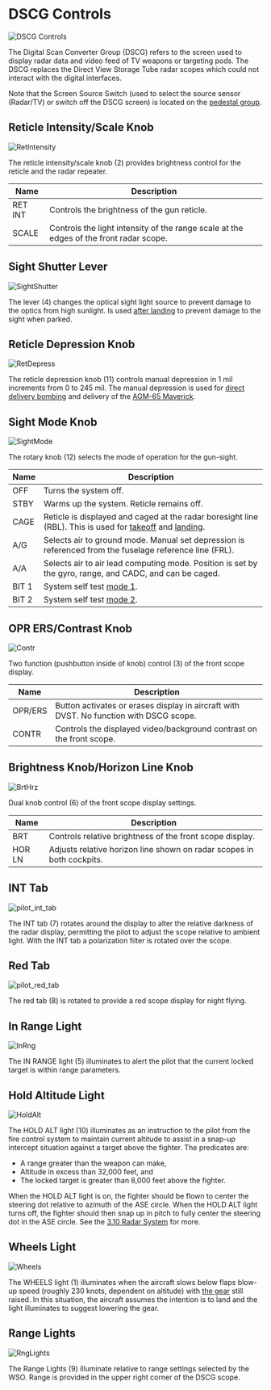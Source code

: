 # DSCG Controls

![DSCG Controls](../../img/pilot_dscg_overview.jpg)

The Digital Scan Converter Group (DSCG) refers to the screen used to display radar data
and video feed of TV weapons or targeting pods.
The DSCG replaces the Direct View Storage Tube radar scopes which could not interact with the digital interfaces.

Note that the Screen Source Switch (used to select the source sensor (Radar/TV) or switch off the DSCG screen) is located on the [pedestal group](../pedestal_group.md).

## Reticle Intensity/Scale Knob

![RetIntensity](../../img/pilot_dscg_reticle_intensity.jpg)

The reticle intensity/scale knob (<num>2</num>) provides brightness control for the reticle and the
radar
repeater.

| Name    | Description                                                                            |
|---------|----------------------------------------------------------------------------------------|
| RET INT | Controls the brightness of the gun reticle.                                            |
| SCALE   | Controls the light intensity of the range scale at the edges of the front radar scope. |

## Sight Shutter Lever

![SightShutter](../../img/pilot_dscg_sight_shutter.jpg)

The lever (<num>4</num>) changes the optical sight light source to prevent damage to the optics from
high
sunlight. Is used [after landing](../../procedures/landing/checklists.md#after-landing)
to prevent damage to the sight when parked.

## Reticle Depression Knob

![RetDepress](../../img/pilot_dscg_reticle_depression_knob.jpg)

The reticle depression knob (<num>11</num>) controls manual depression in 1 mil increments from 0 to
245 mil. The manual depression is used for
[direct delivery bombing](../../procedures/bombs/bombs_direct_delivery.md) and delivery of
the [AGM-65 Maverick](../../stores/air_to_ground/missiles/maverick.md).

## Sight Mode Knob

![SightMode](../../img/pilot_dscg_sight_mode_knob.jpg)

The rotary knob (<num>12</num>) selects the mode of operation for the gun-sight.

| Name  | Description                                                                                                                                                                           |
|-------|---------------------------------------------------------------------------------------------------------------------------------------------------------------------------------------|
| OFF   | Turns the system off.                                                                                                                                                                 |
| STBY  | Warms up the system. Reticle remains off.                                                                                                                                             |
| CAGE  | Reticle is displayed and caged at the radar boresight line (RBL). This is used for [takeoff](../../procedures/takeoff/takeoff.md) and [landing](../../procedures/landing/landing.md). |
| A/G   | Selects air to ground mode. Manual set depression is referenced from the fuselage reference line (FRL).                                                                               |
| A/A   | Selects air to air lead computing mode. Position is set by the gyro, range, and CADC, and can be caged.                                                                               |
| BIT 1 | System self test [mode 1](../../procedures/bit_tests/optical_sight.md).                                                                                                               |
| BIT 2 | System self test [mode 2](../../procedures/bit_tests/optical_sight.md).                                                                                                               |

## OPR ERS/Contrast Knob

![Contr](../../img/pilot_dscg_opr_ers_contrast_knob.jpg)

Two function (pushbutton inside of knob) control (<num>3</num>) of the front scope display.

| Name    | Description                                                                            |
|---------|----------------------------------------------------------------------------------------|
| OPR/ERS | Button activates or erases display in aircraft with DVST. No function with DSCG scope. |
| CONTR   | Controls the displayed video/background contrast on the front scope.                   |

## Brightness Knob/Horizon Line Knob

![BrtHrz](../../img/pilot_dscg_brightness_knob_horizon_line.jpg)

Dual knob control (<num>6</num>) of the front scope display settings.

| Name   | Description                                                           |
|--------|-----------------------------------------------------------------------|
| BRT    | Controls relative brightness of the front scope display.              |
| HOR LN | Adjusts relative horizon line shown on radar scopes in both cockpits. |

## INT Tab

![pilot_int_tab](../../img/pilot_dscg_int_tab.jpg)

The INT tab (<num>7</num>) rotates around the display to alter the relative darkness of the
radar display, permitting the pilot to adjust the scope relative to ambient
light. With the INT tab a polarization filter is rotated over the scope.

## Red Tab

![pilot_red_tab](../../img/pilot_dscg_red_tab.jpg)

The red tab (<num>8</num>) is rotated to provide a red scope display for night flying.

## In Range Light

![InRng](../../img/pilot_dscg_in_range_light.jpg)

The IN RANGE light (<num>5</num>) illuminates to alert the pilot that the current locked target
is within range parameters.

## Hold Altitude Light

![HoldAlt](../../img/pilot_dscg_hold_alt_light.jpg)

The HOLD ALT light (<num>10</num>) illuminates as an instruction to the pilot from the fire
control system to maintain current altitude to assist in a snap-up intercept
situation against a target above the fighter. The predicates are:

- A range greater than the weapon can make,
- Altitude in excess than 32,000 feet, and
- The locked target is greater than 8,000 feet above the fighter.

When the HOLD ALT light is on, the fighter should be flown to center the
steering dot relative to azimuth of the ASE circle. When the HOLD ALT light
turns off, the fighter should then snap up in pitch to fully center the steering
dot in the ASE circle. See the [3.10 Radar System](../../systems/radar/overview.md) for more.

## Wheels Light

![Wheels](../../img/pilot_dscg_wheels_light.jpg)

The WHEELS light (<num>1</num>) illuminates when the aircraft slows below flaps blow-up speed
(roughly 230 knots, dependent on altitude)
with [the gear](../../systems/flight_controls_gear/gear_ground_handling.md) still raised.
In this situation, the aircraft assumes the intention is to land and the light illuminates
to suggest lowering the gear.

## Range Lights

![RngLights](../../img/pilot_dscg_range_lights.jpg)

The Range Lights (<num>9</num>) illuminate relative to range settings selected by the WSO.
Range is provided in the upper right corner of the DSCG scope.
